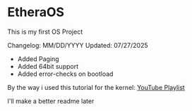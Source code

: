 # EtheraOS

This is my first OS Project

Changelog: MM/DD/YYYY Updated: 07/27/2025

- Added Paging
- Added 64bit support
- Added error-checks on bootload




By the way i used this tutorial for the kernel:
[YouTube Playlist](https://www.youtube.com/watch?v=FkrpUaGThTQ&list=PLZQftyCk7_SeZRitx5MjBKzTtvk0pHMtp)

I'll make a better readme later